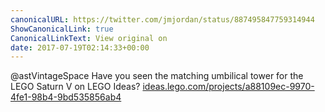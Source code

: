 ```yaml
---
canonicalURL: https://twitter.com/jmjordan/status/887495847759314944
ShowCanonicalLink: true
CanonicalLinkText: View original on
date: 2017-07-19T02:14:33+00:00
---
```

@astVintageSpace Have you seen the matching umbilical tower for the LEGO Saturn V on LEGO Ideas? [ideas.lego.com/projects/a88109ec-9970-4fe1-98b4-9bd535856ab4](https://ideas.lego.com/projects/a88109ec-9970-4fe1-98b4-9bd535856ab4)